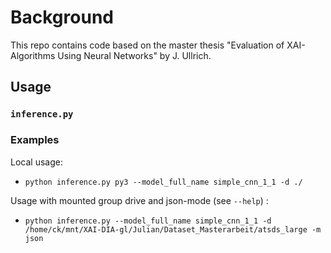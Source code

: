 # Background
This repo contains code based on the master thesis "Evaluation of XAI-Algorithms Using Neural Networks" by J. Ullrich.


## Usage

### `inference.py`

### Examples

Local usage:
- `python inference.py py3 --model_full_name simple_cnn_1_1 -d ./`


Usage with mounted group drive and json-mode (see `--help`) :
- `python inference.py --model_full_name simple_cnn_1_1 -d /home/ck/mnt/XAI-DIA-gl/Julian/Dataset_Masterarbeit/atsds_large -m json`
